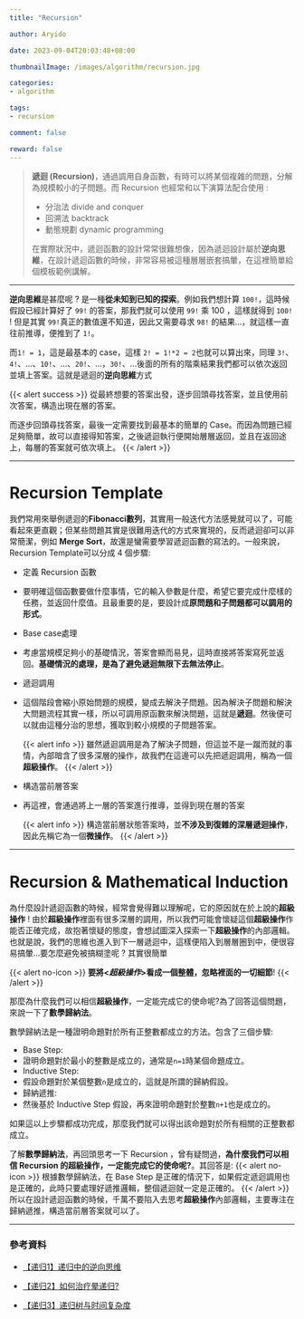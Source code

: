```yaml
---
title: "Recursion"

author: Aryido

date: 2023-09-04T20:03:48+08:00

thumbnailImage: /images/algorithm/recursion.jpg

categories:
- algorithm

tags:
- recursion

comment: false

reward: false
---
```

<!--BODY-->
> **遞迴 (Recursion)**，通過調用自身函數，有時可以將某個複雜的問題，分解為規模較小的子問題。而 Recursion 也經常和以下演算法配合使用 :
> - 分治法 divide and conquer
> - 回溯法 backtrack
> - 動態規劃 dynamic programming
>
> 在實際狀況中，遞迴函數的設計常常很難想像，因為遞迴設計屬於**逆向思維**，在設計遞迴函數的時候，非常容易被這種層層嵌套搞暈，在這裡簡單給個模板範例講解。

<!--more-->
---

**逆向思維**是甚麼呢 ? 是一種**從未知到已知的探索**。例如我們想計算 ```100!```，這時候假設已經計算好了 ```99!``` 的答案，那我們就可以使用 ```99!``` 乘 100 ，這樣就得到 ```100!``` ! 但是其實 ```99!```真正的數值還不知道，因此又需要尋求 ```98!``` 的結果...，就這樣一直往前推導，便推到了 ```1!```。

而```1! = 1```，這是最基本的 case，這樣 ```2! = 1!*2 = 2```也就可以算出來，同理 ```3!```、```4!```、...、```10!```、...、```20!```、...，```30!```、...後面的所有的階乘結果我們都可以依次返回並填上答案。這就是遞迴的**逆向思維**方式

{{< alert success >}}
從最終想要的答案出發，逐步回頭尋找答案，並且使用前次答案，構造出現在層的答案。

而逐步回頭尋找答案，最後一定需要找到最基本的簡單的 Case。而因為問題已經足夠簡單，故可以直接得知答案，之後遞迴執行便開始層層返回，並且在返回途上，每層的答案就可依次填上。
{{< /alert >}}

---

# Recursion Template
我們常用來舉例遞迴的**Fibonacci數列**，其實用一般迭代方法感覺就可以了，可能看起來更直觀；但某些問題其實是很難用迭代的方式來實現的，反而遞迴卻可以非常簡潔，例如 **Merge Sort**，故還是蠻需要學習遞迴函數的寫法的。一般來說，Recursion Template可以分成 4 個步驟:
- 定義 Recursion 函數
-
    要明確這個函數要做什麼事情，它的輸入參數是什麼，希望它要完成什麼樣的任務，並返回什麼值。且最重要的是，要設計成**原問題和子問題都可以調用的形式**。

- Base case處理
-
    考慮當規模足夠小的基礎情況，答案會顯而易見，這時直接將答案寫死並返回。**基礎情況的處理，是為了避免遞迴無限下去無法停止**。

- 遞迴調用
-
    這個階段會縮小原始問題的規模，變成去解決子問題。因為解決子問題和解決大問題流程其實一樣，所以可調用原函數來解決問題，這就是**遞迴**。然後便可以就由這種分治的思想，獲取到較小規模的子問題答案。

    {{< alert info >}}
雖然遞迴調用是為了解決子問題，但這並不是一蹴而就的事情，內部暗含了很多深層的操作，故我們在這邊可以先把遞迴調用，稱為一個**超級操作**。
{{< /alert >}}


- 構造當前層答案
-
  再這裡，會通過將上一層的答案進行推導，並得到現在層的答案

    {{< alert info >}}
構造當前層狀態答案時，並**不涉及到復雜的深層遞迴操作**，因此先稱它為一個**微操作**。
{{< /alert >}}

---

# Recursion &  Mathematical Induction

為什麼設計遞迴函數的時候，經常會覺得難以理解呢，它的原因就在於上說的**超級操作** ! 由於**超級操作**裡面有很多深層的調用，所以我們可能會懷疑這個**超級操作**作能否正確完成，故抱著懷疑的態度，會想試圖深入探索一下**超級操作**的內部邏輯。也就是說，我們的思維也進入到下一層遞迴中，這樣便陷入到層層圈到中，便很容易搞暈...要怎麼避免被搞糊塗呢 ? 其實很簡單

{{< alert no-icon >}}
**要將<*超級操作*>看成一個整體，忽略裡面的一切細節**!
{{< /alert >}}


那麼為什麼我們可以相信**超級操作**，一定能完成它的使命呢?為了回答這個問題，來說一下了**數學歸納法**。

數學歸納法是一種證明命題對於所有正整數都成立的方法。包含了三個步驟:

- Base Step:
-
    證明命題對於最小的整數是成立的，通常是```n=1```時某個命題成立。
- Inductive Step:
-
    假設命題對於某個整數```n```是成立的，這就是所謂的歸納假設。
- 歸納遞推:
-
    然後基於 Inductive Step 假設，再來證明命題對於整數```n+1```也是成立的。

如果這以上步驟都成功完成，那麼我們就可以得出該命題對於所有相關的正整數都成立。


了解**數學歸納法**，再回頭思考一下 Recursion ，曾有疑問過，**為什麼我們可以相信 Recursion 的超級操作，一定能完成它的使命呢?**。其回答是:
{{< alert no-icon >}}
根據數學歸納法，在 Base Step 是正確的情況下，如果假定遞迴調用也是正確的，此時只要處理好遞推邏輯，整個遞迴就一定是正確的。
{{< /alert >}}
所以在設計遞迴函數的時候，千萬不要陷入去思考**超級操作**內部邏輯，主要專注在歸納遞推，構造當前層答案就可以了。

---

### 參考資料

- [【递归1】递归中的逆向思维](https://www.youtube.com/watch?v=q4xLypEFToQ)

- [【递归2】如何治疗晕递归?](https://www.youtube.com/watch?v=kEWQj2Hb8kc)

- [【递归3】递归树与时间复杂度](https://www.youtube.com/watch?v=e9fEQDQ_JpQ)

